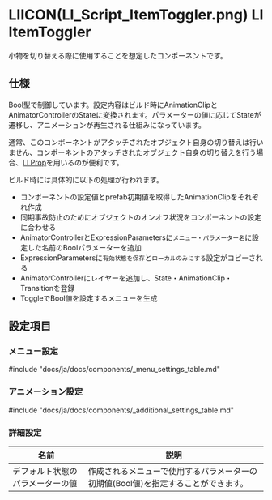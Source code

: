 # LIICON(LI_Script_ItemToggler.png) LI ItemToggler

小物を切り替える際に使用することを想定したコンポーネントです。

## 仕様

Bool型で制御しています。設定内容はビルド時にAnimationClipとAnimatorControllerのStateに変換されます。パラメーターの値に応じてStateが遷移し、アニメーションが再生される仕組みになっています。

通常、このコンポーネントがアタッチされたオブジェクト自身の切り替えは行いません、コンポーネントのアタッチされたオブジェクト自身の切り替えを行う場合、[LI Prop](prop)を用いるのが便利です。

ビルド時には具体的に以下の処理が行われます。

- コンポーネントの設定値とprefab初期値を取得したAnimationClipをそれぞれ作成
- 同期事故防止のためにオブジェクトのオンオフ状況をコンポーネントの設定に合わせる
- AnimatorControllerとExpressionParametersに`メニュー・パラメーター名`に設定した名前のBoolパラメーターを追加
- ExpressionParametersに`有効状態を保存`と`ローカルのみにする`設定がコピーされる
- AnimatorControllerにレイヤーを追加し、State・AnimationClip・Transitionを登録
- ToggleでBool値を設定するメニューを生成

## 設定項目

### メニュー設定

#include "docs/ja/docs/components/_menu_settings_table.md"

### アニメーション設定

#include "docs/ja/docs/components/_additional_settings_table.md"

### 詳細設定

|名前|説明|
|-|-|
|デフォルト状態のパラメーターの値|作成されるメニューで使用するパラメーターの初期値(Bool値)を指定することができます。|
